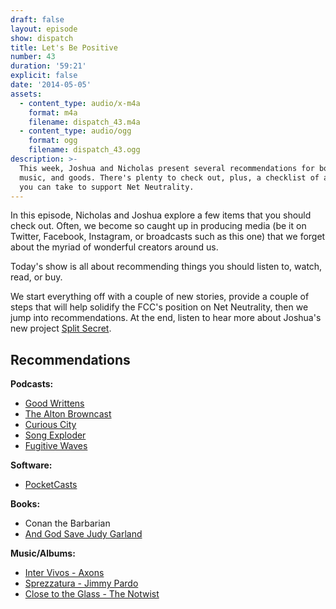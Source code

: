 ```yaml
---
draft: false
layout: episode
show: dispatch
title: Let's Be Positive
number: 43
duration: '59:21'
explicit: false
date: '2014-05-05'
assets:
  - content_type: audio/x-m4a
    format: m4a
    filename: dispatch_43.m4a
  - content_type: audio/ogg
    format: ogg
    filename: dispatch_43.ogg
description: >-
  This week, Joshua and Nicholas present several recommendations for books,
  music, and goods. There's plenty to check out, plus, a checklist of actions
  you can take to support Net Neutrality.
---
```

In this episode, Nicholas and Joshua explore a few items that you should check out. Often, we become so caught up in producing media (be it on Twitter, Facebook, Instagram, or broadcasts such as this one) that we forget about the myriad of wonderful creators around us. 

Today's show is all about recommending things you should listen to, watch, read, or buy.

We start everything off with a couple of new stories, provide a couple of steps that will help solidify the FCC's position on Net Neutrality, then we jump into recommendations. At the end, listen to hear more about Joshua's new project [Split Secret](http://splitsecret.com).

## Recommendations

**Podcasts:**

* [Good Writtens](https://itunes.apple.com/us/podcast/good-writtens/id629553427)
* [The Alton Browncast](http://www.nerdist.com/podcast/the-browncast)
* [Curious City](http://www.wbez.org/series/curious-city)
* [Song Exploder](http://www.maximumfun.org/shows/song-exploder)
* [Fugitive Waves](http://www.kitchensisters.org/category/fugitive-waves)

**Software:**
* [PocketCasts](http://www.shiftyjelly.com)

**Books:**
* Conan the Barbarian
* [And God Save Judy Garland](http://savejudy.com)

**Music/Albums:**
* [Inter Vivos - Axons](http://axons.bandcamp.com/album/inter-vivos)
* [Sprezzatura - Jimmy Pardo](http://astrecords.bigcartel.com/product/sprezzatura-cd)
* [Close to the Glass - The Notwist](http://notwist.com)